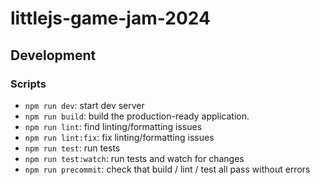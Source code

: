 # littlejs-game-jam-2024

## Development

### Scripts

- `npm run dev`:        start dev server
- `npm run build`:      build the production-ready application.
- `npm run lint`:       find linting/formatting issues
- `npm run lint:fix`:   fix linting/formatting issues
- `npm run test`:       run tests 
- `npm run test:watch`: run tests and watch for changes
- `npm run precommit`:  check that build / lint / test all pass without errors